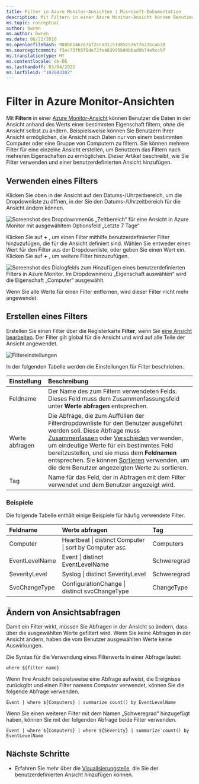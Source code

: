 ```yaml
---
title: Filter in Azure Monitor-Ansichten | Microsoft-Dokumentation
description: Mit Filtern in einer Azure Monitor-Ansicht können Benutzer die Daten in der Ansicht anhand des Werts einer bestimmten Eigenschaft filtern, ohne die Ansicht selbst zu ändern.  Dieser Artikel beschreibt, wie Sie Filter verwenden und einer benutzerdefinierten Ansicht hinzufügen.
ms.topic: conceptual
author: bwren
ms.author: bwren
ms.date: 06/22/2018
ms.openlocfilehash: 988bb1467e7bf2cca31151d85c57677b235cab30
ms.sourcegitcommit: f3ec73fb5f8de72fe483995bd4bbad9b74a9cc9f
ms.translationtype: HT
ms.contentlocale: de-DE
ms.lasthandoff: 03/04/2021
ms.locfileid: "102043302"
---
```

# <a name="filters-in-azure-monitor-views"></a>Filter in Azure Monitor-Ansichten
Mit **Filtern** in einer [Azure Monitor-Ansicht](view-designer.md) können Benutzer die Daten in der Ansicht anhand des Werts einer bestimmten Eigenschaft filtern, ohne die Ansicht selbst zu ändern.  Beispielsweise können Sie Benutzern Ihrer Ansicht ermöglichen, die Ansicht nach Daten nur von einem bestimmten Computer oder eine Gruppe von Computern zu filtern.  Sie können mehrere Filter für eine einzelne Ansicht erstellen, um Benutzern das Filtern nach mehreren Eigenschaften zu ermöglichen.  Dieser Artikel beschreibt, wie Sie Filter verwenden und einer benutzerdefinierten Ansicht hinzufügen.

## <a name="using-a-filter"></a>Verwenden eines Filters
Klicken Sie oben in der Ansicht auf den Datums-/Uhrzeitbereich, um die Dropdownliste zu öffnen, in der Sie den Datums-/Uhrzeitbereich für die Ansicht ändern können.

![Screenshot des Dropdownmenüs „Zeitbereich“ für eine Ansicht in Azure Monitor mit ausgewähltem Optionsfeld „Letzte 7 Tage“](media/view-designer-filters/filters-example-time.png)

Klicken Sie auf **+** , um einen Filter mithilfe benutzerdefinierter Filter hinzuzufügen, die für die Ansicht definiert sind. Wählen Sie entweder einen Wert für den Filter aus der Dropdownliste, oder geben Sie einen Wert ein. Klicken Sie auf **+** , um weitere Filter hinzuzufügen. 


![Screenshot des Dialogfelds zum Hinzufügen eines benutzerdefinierten Filters in Azure Monitor. Im Dropdownmenü „Eigenschaft auswählen“ wird die Eigenschaft „Computer“ ausgewählt.](media/view-designer-filters/filters-example-custom.png)

Wenn Sie alle Werte für einen Filter entfernen, wird dieser Filter nicht mehr angewendet.


## <a name="creating-a-filter"></a>Erstellen eines Filters

Erstellen Sie einen Filter über die Registerkarte **Filter**, wenn Sie [eine Ansicht bearbeiten](view-designer.md).  Der Filter gilt global für die Ansicht und wird auf alle Teile der Ansicht angewendet.  

![Filtereinstellungen](media/view-designer-filters/filters-settings.png)

In der folgenden Tabelle werden die Einstellungen für Filter beschrieben.

| Einstellung | Beschreibung |
|:---|:---|
| Feldname | Der Name des zum Filtern verwendeten Felds.  Dieses Feld muss dem Zusammenfassungsfeld unter **Werte abfragen** entsprechen. |
| Werte abfragen | Die Abfrage, die zum Auffüllen der Filterdropdownliste für den Benutzer ausgeführt werden soll.  Diese Abfrage muss [Zusammenfassen](/azure/kusto/query/summarizeoperator) oder [Verschieden](/azure/kusto/query/distinctoperator) verwenden, um eindeutige Werte für ein bestimmtes Feld bereitzustellen, und sie muss dem **Feldnamen** entsprechen.  Sie können [Sortieren](/azure/kusto/query/sortoperator) verwenden, um die dem Benutzer angezeigten Werte zu sortieren. |
| Tag | Name für das Feld, der in Abfragen mit dem Filter verwendet und dem Benutzer angezeigt wird. |

### <a name="examples"></a>Beispiele

Die folgende Tabelle enthält einige Beispiele für häufig verwendete Filter.  

| Feldname | Werte abfragen | Tag |
|:--|:--|:--|
| Computer   | Heartbeat &#124; distinct Computer &#124; sort by Computer asc | Computers |
| EventLevelName | Event &#124; distinct EventLevelName | Schweregrad |
| SeverityLevel | Syslog &#124; distinct SeverityLevel | Schweregrad |
| SvcChangeType | ConfigurationChange &#124; distinct svcChangeType | ChangeType |


## <a name="modify-view-queries"></a>Ändern von Ansichtsabfragen

Damit ein Filter wirkt, müssen Sie Abfragen in der Ansicht so ändern, dass über die ausgewählten Werte gefiltert wird.  Wenn Sie keine Abfragen in der Ansicht ändern, haben die vom Benutzer ausgewählten Werte keine Auswirkungen.

Die Syntax für die Verwendung eines Filterwerts in einer Abfrage lautet: 

`where ${filter name}`  

Wenn Ihre Ansicht beispielsweise eine Abfrage aufweist, die Ereignisse zurückgibt und einen Filter namens _Computer_ verwendet, können Sie die folgende Abfrage verwenden.

```kusto
Event | where ${Computers} | summarize count() by EventLevelName
```

Wenn Sie einen weiteren Filter mit dem Namen „Schweregrad“ hinzugefügt haben, können Sie mit der folgenden Abfrage beide Filter verwenden.

```kusto
Event | where ${Computers} | where ${Severity} | summarize count() by EventLevelName
```

## <a name="next-steps"></a>Nächste Schritte
* Erfahren Sie mehr über die [Visualisierungsteile](view-designer-parts.md), die Sie der benutzerdefinierten Ansicht hinzufügen können.
